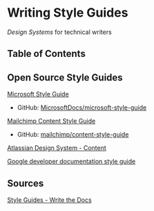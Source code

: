 # Writing Style Guides
_Design Systems_ for technical writers

## Table of Contents

## Open Source Style Guides

[Microsoft Style Guide](https://learn.microsoft.com/en-us/style-guide/welcome/)
* GitHub: [MicrosoftDocs/microsoft-style-guide](https://github.com/MicrosoftDocs/microsoft-style-guide)

[Mailchimp Content Style Guide](https://styleguide.mailchimp.com/)
* GitHub: [mailchimp/content-style-guide](https://github.com/mailchimp/content-style-guide)

[Atlassian Design System - Content](https://atlassian.design/content)

[Google developer documentation style guide](https://developers.google.com/style)

## Sources
[Style Guides - Write the Docs](https://www.writethedocs.org/guide/writing/style-guides/)
